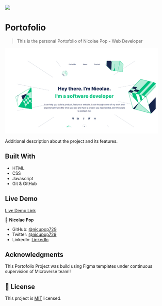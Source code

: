 ![](https://img.shields.io/badge/Microverse-blueviolet)

# Portofolio

> This is the personal Portofolio of Nicolae Pop - Web Developer

![screenshot](./src/resources/Portofolio-first-page.jpg)

Additional description about the project and its features.

## Built With

- HTML
- CSS
- Javascript
- Git & GitHub

## Live Demo

[Live Demo Link](nicolae-pop-portofolio.netlify.app)

👤 **Nicolae Pop**

- GitHub: [@nicupop729](https://github.com/nicupop729)
- Twitter: [@nicupop729](https://twitter.com/nicupop729)
- LinkedIn: [LinkedIn](https://www.linkedin.com/in/nicolae-pop/)

## Acknowledgments

This Portofolio Project was build using Figma templates under continuous supervision of Microverse team!!

## 📝 License

This project is [MIT](./MIT.md) licensed.
